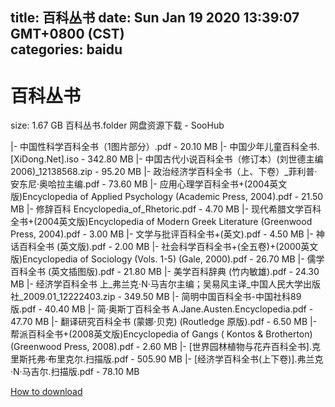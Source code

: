 
title: 百科丛书
date: Sun Jan 19 2020 13:39:07 GMT+0800 (CST)    
categories: baidu
---

# 百科丛书
size: 1.67 GB
 百科丛书.folder 网盘资源下载 - SooHub
 
|- 中国性科学百科全书（1图片部分）.pdf - 20.10 MB
|- 中国少年儿童百科全书.[XiDong.Net].iso - 342.80 MB
|- 中国古代小说百科全书（修订本）(刘世德主编2006)_12138568.zip - 95.20 MB
|- 政治经济学百科全书（上、下卷）_菲利普·安东尼·奥哈拉主编.pdf - 73.60 MB
|- 应用心理学百科全书+(2004英文版)Encyclopedia of Applied Psychology (Academic Press, 2004).pdf - 21.50 MB
|- 修辞百科 Encyclopedia_of_Rhetoric.pdf - 4.70 MB
|- 现代希腊文学百科全书+(2004英文版)Encyclopedia of Modern Greek Literature (Greenwood Press, 2004).pdf - 3.00 MB
|- 文学与批评百科全书+(英文).pdf - 4.50 MB
|- 神话百科全书 (英文版).pdf - 2.00 MB
|- 社会科学百科全书+(全五卷)+(2000英文版)Encyclopedia of Sociology (Vols. 1-5) (Gale, 2000).pdf - 26.70 MB
|- 儒学百科全书 (英文插图版).pdf - 21.80 MB
|- 美学百科辞典 (竹内敏雄).pdf - 24.30 MB
|- 经济学百科全书  上_弗兰克·N·马吉尔主编；吴易风主译_中国人民大学出版社_2009.01_12222403.zip - 349.50 MB
|- 简明中国百科全书-中国社科89版.pdf - 40.40 MB
|- 简·奥斯丁百科全书 A.Jane.Austen.Encyclopedia.pdf - 47.70 MB
|- 翻译研究百科全书 (蒙娜·贝克) (Routledge 原版).pdf - 6.50 MB
|- 帮派百科全书+(2008英文版)Encyclopedia of Gangs  ( Kontos & Brotherton) (Greenwood Press, 2008).pdf - 2.60 MB
|- [世界园林植物与花卉百科全书].克里斯托弗·布里克尔.扫描版.pdf - 505.90 MB
|- [经济学百科全书(上下卷)].弗兰克·N·马吉尔.扫描版.pdf - 78.10 MB

[How to download](https://bpcam.bemobtrk.com/go/2ceec3aa-1ca2-46d6-b9ff-aaa5c184517c?jno=1552)